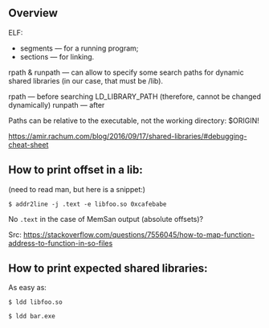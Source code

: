 ## Overview
ELF:
 * segments — for a running program;
 * sections — for linking.

rpath & runpath — can allow to specify some search paths for dynamic shared libraries (in our case, that must be /lib).

rpath — before searching LD_LIBRARY_PATH (therefore, cannot be changed dynamically)
runpath — after

Paths can be relative to the executable, not the working directory: $ORIGIN!

https://amir.rachum.com/blog/2016/09/17/shared-libraries/#debugging-cheat-sheet

## How to print offset in a lib:
(need to read man, but here is a snippet:)
```
$ addr2line -j .text -e libfoo.so 0xcafebabe
```

No `.text` in the case of MemSan output (absolute offsets)?

Src: https://stackoverflow.com/questions/7556045/how-to-map-function-address-to-function-in-so-files

## How to print expected shared libraries:
As easy as:
```
$ ldd libfoo.so

$ ldd bar.exe
```
